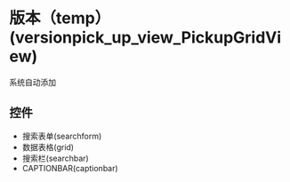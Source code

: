 # 版本（temp）(versionpick_up_view_PickupGridView)  <!-- {docsify-ignore-all} -->

系统自动添加




## 控件
  * 搜索表单(searchform)
  * 数据表格(grid)
  * 搜索栏(searchbar)
  * CAPTIONBAR(captionbar)


<script>
 const { createApp } = Vue
  createApp({
    data() {
      return {
        message: '!'
      }
    }
  }).use(ElementPlus).mount('#app')
</script>